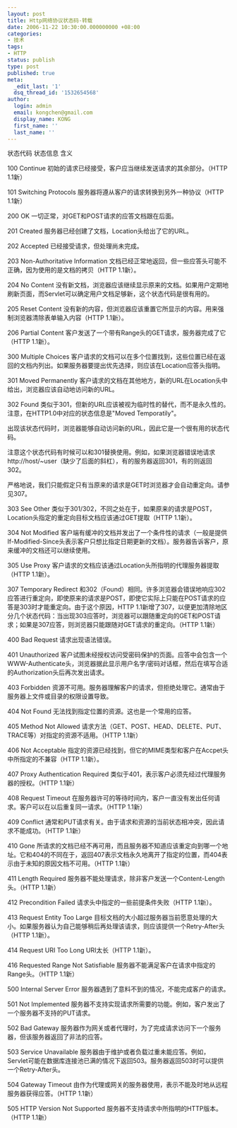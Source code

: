 ```yaml
---
layout: post
title: Http网络协议状态码-转载
date: 2006-11-22 10:30:00.000000000 +08:00
categories:
- 技术
tags:
- HTTP
status: publish
type: post
published: true
meta:
  _edit_last: '1'
  dsq_thread_id: '1532654568'
author:
  login: admin
  email: kongchen@gmail.com
  display_name: KONG
  first_name: ''
  last_name: ''
---
```

状态代码 状态信息 含义 

100 Continue 初始的请求已经接受，客户应当继续发送请求的其余部分。（HTTP 1.1新） 

101 Switching Protocols 服务器将遵从客户的请求转换到另外一种协议（HTTP 1.1新） 

200 OK 一切正常，对GET和POST请求的应答文档跟在后面。

201 Created 服务器已经创建了文档，Location头给出了它的URL。 

202 Accepted 已经接受请求，但处理尚未完成。 

203 Non-Authoritative Information 文档已经正常地返回，但一些应答头可能不正确，因为使用的是文档的拷贝（HTTP 1.1新）。 

204 No Content 没有新文档，浏览器应该继续显示原来的文档。如果用户定期地刷新页面，而Servlet可以确定用户文档足够新，这个状态代码是很有用的。 

205 Reset Content 没有新的内容，但浏览器应该重置它所显示的内容。用来强制浏览器清除表单输入内容（HTTP 1.1新）。 

206 Partial Content 客户发送了一个带有Range头的GET请求，服务器完成了它（HTTP 1.1新）。 

300 Multiple Choices 客户请求的文档可以在多个位置找到，这些位置已经在返回的文档内列出。如果服务器要提出优先选择，则应该在Location应答头指明。 

301 Moved Permanently 客户请求的文档在其他地方，新的URL在Location头中给出，浏览器应该自动地访问新的URL。 

302 Found 类似于301，但新的URL应该被视为临时性的替代，而不是永久性的。注意，在HTTP1.0中对应的状态信息是"Moved Temporatily"。

出现该状态代码时，浏览器能够自动访问新的URL，因此它是一个很有用的状态代码。 

注意这个状态代码有时候可以和301替换使用。例如，如果浏览器错误地请求http://host/~user（缺少了后面的斜杠），有的服务器返回301，有的则返回302。 

严格地说，我们只能假定只有当原来的请求是GET时浏览器才会自动重定向。请参见307。 

303 See Other 类似于301/302，不同之处在于，如果原来的请求是POST，Location头指定的重定向目标文档应该通过GET提取（HTTP 1.1新）。 

304 Not Modified 客户端有缓冲的文档并发出了一个条件性的请求（一般是提供If-Modified-Since头表示客户只想比指定日期更新的文档）。服务器告诉客户，原来缓冲的文档还可以继续使用。 

305 Use Proxy 客户请求的文档应该通过Location头所指明的代理服务器提取（HTTP 1.1新）。 

307 Temporary Redirect 和302（Found）相同。许多浏览器会错误地响应302应答进行重定向，即使原来的请求是POST，即使它实际上只能在POST请求的应答是303时才能重定向。由于这个原因，HTTP 1.1新增了307，以便更加清除地区分几个状态代码：当出现303应答时，浏览器可以跟随重定向的GET和POST请求；如果是307应答，则浏览器只能跟随对GET请求的重定向。（HTTP 1.1新） 

400 Bad Request 请求出现语法错误。 

401 Unauthorized 客户试图未经授权访问受密码保护的页面。应答中会包含一个WWW-Authenticate头，浏览器据此显示用户名字/密码对话框，然后在填写合适的Authorization头后再次发出请求。 

403 Forbidden 资源不可用。服务器理解客户的请求，但拒绝处理它。通常由于服务器上文件或目录的权限设置导致。 

404 Not Found 无法找到指定位置的资源。这也是一个常用的应答。 

405 Method Not Allowed 请求方法（GET、POST、HEAD、DELETE、PUT、TRACE等）对指定的资源不适用。（HTTP 1.1新） 

406 Not Acceptable 指定的资源已经找到，但它的MIME类型和客户在Accpet头中所指定的不兼容（HTTP 1.1新）。 

407 Proxy Authentication Required 类似于401，表示客户必须先经过代理服务器的授权。（HTTP 1.1新） 

408 Request Timeout 在服务器许可的等待时间内，客户一直没有发出任何请求。客户可以在以后重复同一请求。（HTTP 1.1新） 

409 Conflict 通常和PUT请求有关。由于请求和资源的当前状态相冲突，因此请求不能成功。（HTTP 1.1新） 

410 Gone 所请求的文档已经不再可用，而且服务器不知道应该重定向到哪一个地址。它和404的不同在于，返回407表示文档永久地离开了指定的位置，而404表示由于未知的原因文档不可用。（HTTP 1.1新） 

411 Length Required 服务器不能处理请求，除非客户发送一个Content-Length头。（HTTP 1.1新） 

412 Precondition Failed 请求头中指定的一些前提条件失败（HTTP 1.1新）。 

413 Request Entity Too Large 目标文档的大小超过服务器当前愿意处理的大小。如果服务器认为自己能够稍后再处理该请求，则应该提供一个Retry-After头（HTTP 1.1新）。 

414 Request URI Too Long URI太长（HTTP 1.1新）。 

416 Requested Range Not Satisfiable 服务器不能满足客户在请求中指定的Range头。（HTTP 1.1新） 

500 Internal Server Error 服务器遇到了意料不到的情况，不能完成客户的请求。 

501 Not Implemented 服务器不支持实现请求所需要的功能。例如，客户发出了一个服务器不支持的PUT请求。 

502 Bad Gateway 服务器作为网关或者代理时，为了完成请求访问下一个服务器，但该服务器返回了非法的应答。 

503 Service Unavailable 服务器由于维护或者负载过重未能应答。例如，Servlet可能在数据库连接池已满的情况下返回503。服务器返回503时可以提供一个Retry-After头。 

504 Gateway Timeout 由作为代理或网关的服务器使用，表示不能及时地从远程服务器获得应答。（HTTP 1.1新） 

505 HTTP Version Not Supported 服务器不支持请求中所指明的HTTP版本。（HTTP 1.1新）